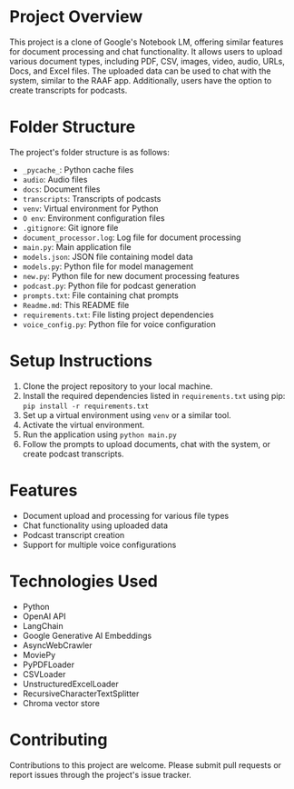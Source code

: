 # Project Overview

This project is a clone of Google's Notebook LM, offering similar features for document processing and chat functionality. It allows users to upload various document types, including PDF, CSV, images, video, audio, URLs, Docs, and Excel files. The uploaded data can be used to chat with the system, similar to the RAAF app. Additionally, users have the option to create transcripts for podcasts.

# Folder Structure

The project's folder structure is as follows:

* `_pycache_`: Python cache files
* `audio`: Audio files
* `docs`: Document files
* `transcripts`: Transcripts of podcasts
* `venv`: Virtual environment for Python
* `O env`: Environment configuration files
* `.gitignore`: Git ignore file
* `document_processor.log`: Log file for document processing
* `main.py`: Main application file
* `models.json`: JSON file containing model data
* `models.py`: Python file for model management
* `new.py`: Python file for new document processing features
* `podcast.py`: Python file for podcast generation
* `prompts.txt`: File containing chat prompts
* `Readme.md`: This README file
* `requirements.txt`: File listing project dependencies
* `voice_config.py`: Python file for voice configuration

# Setup Instructions

1. Clone the project repository to your local machine.
2. Install the required dependencies listed in `requirements.txt` using pip: `pip install -r requirements.txt`
3. Set up a virtual environment using `venv` or a similar tool.
4. Activate the virtual environment.
5. Run the application using `python main.py`
6. Follow the prompts to upload documents, chat with the system, or create podcast transcripts.

# Features

* Document upload and processing for various file types
* Chat functionality using uploaded data
* Podcast transcript creation
* Support for multiple voice configurations

# Technologies Used

* Python
* OpenAI API
* LangChain
* Google Generative AI Embeddings
* AsyncWebCrawler
* MoviePy
* PyPDFLoader
* CSVLoader
* UnstructuredExcelLoader
* RecursiveCharacterTextSplitter
* Chroma vector store

# Contributing

Contributions to this project are welcome. Please submit pull requests or report issues through the project's issue tracker.

